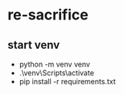 # re-sacrifice


## start venv
- python -m venv venv
- .\venv\Scripts\activate
- pip install -r requirements.txt